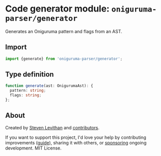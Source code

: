 # Code generator module: `oniguruma-parser/generator`

Generates an Oniguruma pattern and flags from an AST.

## Import

```js
import {generate} from 'oniguruma-parser/generator';
```

## Type definition

```ts
function generate(ast: OnigurumaAst): {
  pattern: string;
  flags: string;
};
```

## About

Created by [Steven Levithan](https://github.com/slevithan) and [contributors](https://github.com/slevithan/oniguruma-parser/graphs/contributors).

If you want to support this project, I'd love your help by contributing improvements ([guide](https://github.com/slevithan/oniguruma-parser/blob/main/CONTRIBUTING.md)), sharing it with others, or [sponsoring](https://github.com/sponsors/slevithan) ongoing development.
MIT License.
